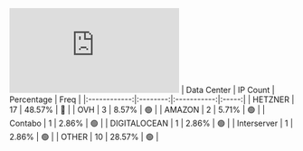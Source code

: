 ![Diagramm](https://github.com/obajay/StateSync-snapshots/blob/main/Projects/Ixo/1/README.md)
| Data Center | IP Count | Percentage | Freq |
|:------------:|:--------:|:-----------:|:-----:|
| HETZNER | 17 | 48.57% | 🔴 |
| OVH | 3 | 8.57% | 🟢 |
| AMAZON | 2 | 5.71% | 🟢 |
| Contabo | 1 | 2.86% | 🟢 |
| DIGITALOCEAN | 1 | 2.86% | 🟢 |
| Interserver | 1 | 2.86% | 🟢 |
| OTHER | 10 | 28.57% | 🟢 |